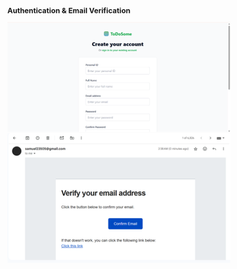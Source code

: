 ###  Authentication & Email Verification
![Screenshot](images/Screenshot%202025-06-10%20023900.png)
![Screenshot](images/Screenshot%202025-06-10%20023845.png)
